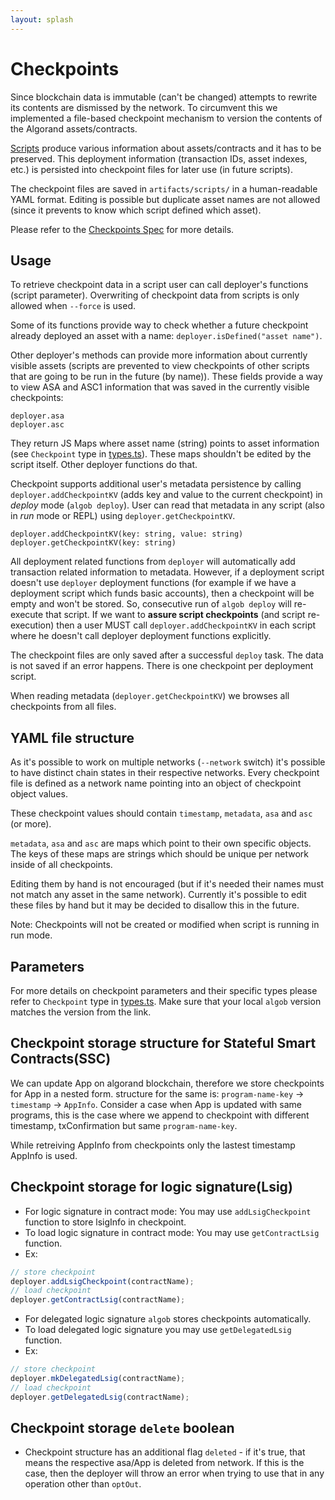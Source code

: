 ```yaml
---
layout: splash
---
```


# Checkpoints

Since blockchain data is immutable (can't be changed) attempts to rewrite its contents are dismissed by the network.
To circumvent this we implemented a file-based checkpoint mechanism to version the contents of the Algorand assets/contracts.

[Scripts](./user-script-execution.md) produce various information about assets/contracts and it has to be preserved.
This deployment information (transaction IDs, asset indexes, etc.) is persisted into checkpoint files for later use (in future scripts).

The checkpoint files are saved in `artifacts/scripts/` in a human-readable YAML format.
Editing is possible but duplicate asset names are not allowed (since it prevents to know which script defined which asset).

Please refer to the [Checkpoints Spec](https://paper.dropbox.com/published/Algorand-builder-specs--A7njBF~7_VHYy0l3m3RAKgYVBg-c4ycJtlcmEaRIbptAPqNYS6#:h2=Deployment-Checkpoints) for more details.

## Usage
To retrieve checkpoint data in a script user can call deployer's functions (script parameter).
Overwriting of checkpoint data from scripts is only allowed when `--force` is used.

Some of its functions provide way to check whether a future checkpoint already deployed an asset with a name: `deployer.isDefined("asset name")`.

Other deployer's methods can provide more information about currently visible assets (scripts are prevented to view checkpoints of other scripts that are going to be run in the future (by name)).
These fields provide a way to view ASA and ASC1 information that was saved in the currently visible checkpoints:
```
deployer.asa
deployer.asc
```
They return JS Maps where asset name (string) points to asset information (see `Checkpoint` type in [types.ts](https://github.com/scale-it/algo-builder/blob/master/packages/algob/src/types.ts)).
These maps shouldn't be edited by the script itself.
Other deployer functions do that.

Checkpoint supports additional user's metadata persistence by calling `deployer.addCheckpointKV` (adds key and value to the current checkpoint) in _deploy_ mode (`algob deploy`). User can read that metadata in any script (also in _run_ mode or REPL) using `deployer.getCheckpointKV`.

```
deployer.addCheckpointKV(key: string, value: string)
deployer.getCheckpointKV(key: string)
```

All deployment related functions from `deployer` will automatically add transaction related information to metadata.
However, if a deployment script doesn't use `deployer` deployment functions (for example if we have a deployment script which funds basic accounts), then a checkpoint will be empty and won't be stored. So, consecutive run of `algob deploy` will re-execute that script. If we want to **assure  script checkpoints** (and script re-execution) then a user MUST call `deployer.addCheckpointKV` in each script where he doesn't call deployer deployment functions explicitly.

The checkpoint files are only saved after a successful `deploy` task. The data is not saved if an error happens. There is one checkpoint per deployment script.

When reading metadata (`deployer.getCheckpointKV`) we browses all checkpoints from all files.


## YAML file structure
As it's possible to work on multiple networks (`--network` switch) it's possible to have distinct chain states in their respective networks.
Every checkpoint file is defined as a network name pointing into an object of checkpoint object values.

These checkpoint values should contain `timestamp`, `metadata`, `asa` and `asc` (or more).

`metadata`, `asa` and `asc` are maps which point to their own specific objects.
The keys of these maps are strings which should be unique per network inside of all checkpoints.

Editing them by hand is not encouraged (but if it's needed their names must not match any asset in the same network).
Currently it's possible to edit these files by hand but it may be decided to disallow this in the future.

Note: Checkpoints will not be created or modified when script is running in run mode.

## Parameters

For more details on checkpoint parameters and their specific types please refer to `Checkpoint` type in [types.ts](https://github.com/scale-it/algo-builder/blob/master/packages/algob/src/types.ts).
Make sure that your local `algob` version matches the version from the link.

## Checkpoint storage structure for Stateful Smart Contracts(SSC)

We can update App on algorand blockchain, therefore we store checkpoints for App in a nested form.
structure for the same is:
        `program-name-key` -> `timestamp` -> `AppInfo`.
Consider a case when App is updated with same programs, this is the case where we append to checkpoint with different timestamp, txConfirmation but same `program-name-key`.

While retreiving AppInfo from checkpoints only the lastest timestamp AppInfo is used.

## Checkpoint storage for logic signature(Lsig)

- For logic signature in contract mode: You may use `addLsigCheckpoint` function to store lsigInfo in checkpoint.
- To load logic signature in contract mode: You may use `getContractLsig` function.
- Ex:
```js
// store checkpoint
deployer.addLsigCheckpoint(contractName);
// load checkpoint
deployer.getContractLsig(contractName);
```
- For delegated logic signature `algob` stores checkpoints automatically.
- To load delegated logic signature you may use `getDelegatedLsig` function.
- Ex:
```js
// store checkpoint
deployer.mkDelegatedLsig(contractName);
// load checkpoint
deployer.getDelegatedLsig(contractName);
```

## Checkpoint storage `delete` boolean

- Checkpoint structure has an additional flag `deleted` - if it's true, that means the respective asa/App is deleted from network. If this is the case, then the deployer will throw an error when trying to use that in any operation other than `optOut`.
